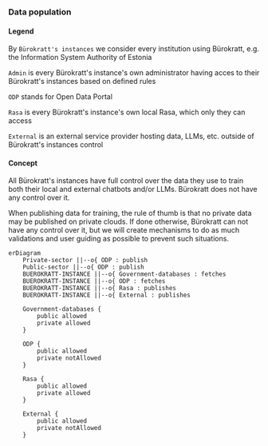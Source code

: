 ### Data population

#### Legend

By `Bürokratt's instances` we consider every institution using Bürokratt, e.g. the Information System Authority of Estonia

`Admin` is every Bürokratt's instance's own administrator having acces to their Bürokratt's instances based on defined rules

`ODP` stands for Open Data Portal

`Rasa` is every Bürokratt's instance's own local Rasa, which only they can access

`External` is an external service provider hosting data, LLMs, etc. outside of Bürokratt's instances control

#### Concept

All Bürokratt's instances have full control over the data they use to train both their local and external chatbots and/or LLMs. Bürokratt does not have any control over it.

When publishing data for training, the rule of thumb is that no private data may be published on private clouds. If done otherwise, Bürokratt can not have any control over it, but we will create mechanisms to do as much validations and user guiding as possible to prevent such situations.

```mermaid
erDiagram
    Private-sector ||--o{ ODP : publish
    Public-sector ||--o{ ODP : publish
    BUEROKRATT-INSTANCE ||--o{ Government-databases : fetches
    BUEROKRATT-INSTANCE ||--o{ ODP : fetches
    BUEROKRATT-INSTANCE ||--o{ Rasa : publishes
    BUEROKRATT-INSTANCE ||--o{ External : publishes
    
    Government-databases {
        public allowed
        private allowed
    }
    
    ODP {
        public allowed
        private notAllowed
    }
    
    Rasa {
        public allowed
        private allowed
    }
    
    External {
        public allowed
        private notAllowed
    }
```
